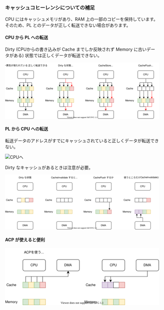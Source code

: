 ### キャッシュコヒーレンシについての補足

CPU にはキャッシュメモリがあり、RAM 上の一部のコピーを保持しています。  
そのため、PL とのデータが正しく転送できない場合があります。

#### CPU から PL への転送

Dirty (CPUからの書き込みが Cache までしか反映されず Memory に古いデータがある) 状態では正しくデータが転送できない。

![CPUから](CPUから.svg)

#### PL から CPU への転送

転送データのアドレスがすでにキャッシュされていると正しくデータが転送できない。

![CPUへ](CPUへ.svg)

Dirty なキャッシュがあるときは注意が必要。

![ダーティー](ダーティー.svg)

#### ACP が使えると便利

![ACP](ACP.svg)